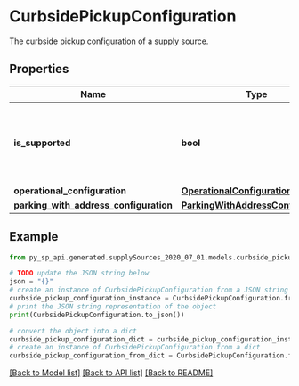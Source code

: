 # CurbsidePickupConfiguration

The curbside pickup configuration of a supply source.

## Properties

Name | Type | Description | Notes
------------ | ------------- | ------------- | -------------
**is_supported** | **bool** | When true, curbside pickup is supported by the supply source. | [optional] 
**operational_configuration** | [**OperationalConfiguration**](OperationalConfiguration.md) |  | [optional] 
**parking_with_address_configuration** | [**ParkingWithAddressConfiguration**](ParkingWithAddressConfiguration.md) |  | [optional] 

## Example

```python
from py_sp_api.generated.supplySources_2020_07_01.models.curbside_pickup_configuration import CurbsidePickupConfiguration

# TODO update the JSON string below
json = "{}"
# create an instance of CurbsidePickupConfiguration from a JSON string
curbside_pickup_configuration_instance = CurbsidePickupConfiguration.from_json(json)
# print the JSON string representation of the object
print(CurbsidePickupConfiguration.to_json())

# convert the object into a dict
curbside_pickup_configuration_dict = curbside_pickup_configuration_instance.to_dict()
# create an instance of CurbsidePickupConfiguration from a dict
curbside_pickup_configuration_from_dict = CurbsidePickupConfiguration.from_dict(curbside_pickup_configuration_dict)
```
[[Back to Model list]](../README.md#documentation-for-models) [[Back to API list]](../README.md#documentation-for-api-endpoints) [[Back to README]](../README.md)


